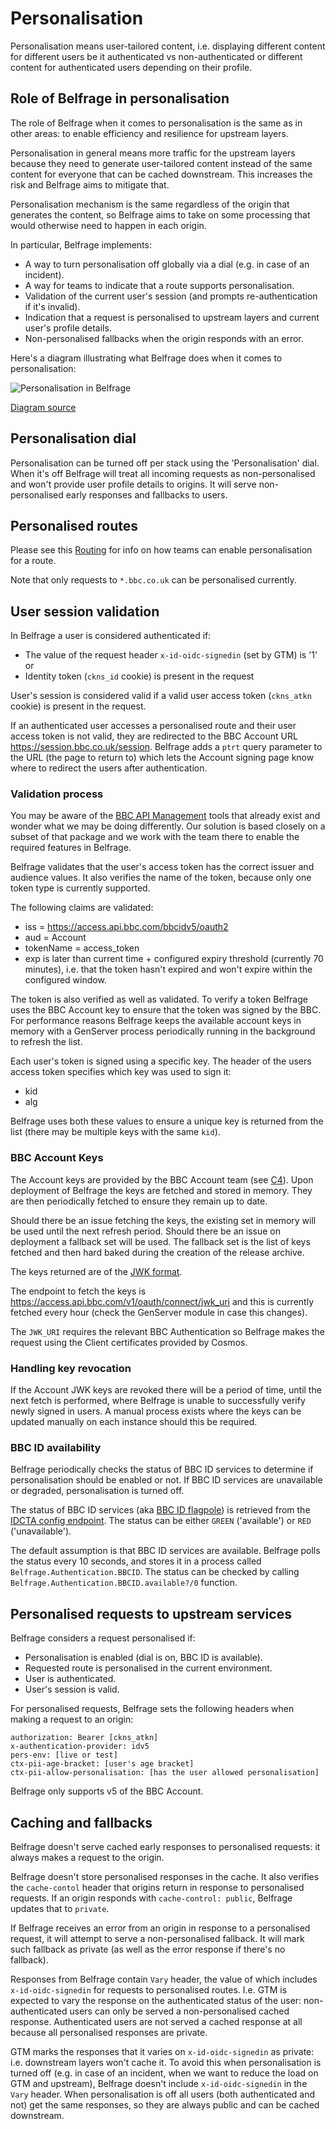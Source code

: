 # Personalisation

Personalisation means user-tailored content, i.e. displaying different content
for different users be it authenticated vs non-authenticated or different
content for authenticated users depending on their profile.

## Role of Belfrage in personalisation

The role of Belfrage when it comes to personalisation is the same as in other
areas: to enable efficiency and resilience for upstream layers.

Personalisation in general means more traffic for the upstream layers because
they need to generate user-tailored content instead of the same content for
everyone that can be cached downstream. This increases the risk and Belfrage
aims to mitigate that.

Personalisation mechanism is the same regardless of the origin that generates
the content, so Belfrage aims to take on some processing that would otherwise
need to happen in each origin.

In particular, Belfrage implements:

* A way to turn personalisation off globally via a dial (e.g. in case of an
  incident).
* A way for teams to indicate that a route supports personalisation.
* Validation of the current user's session (and prompts re-authentication if
  it's invalid).
* Indication that a request is personalised to upstream layers and current
  user's profile details.
* Non-personalised fallbacks when the origin responds with an error.

Here's a diagram illustrating what Belfrage does when it comes to
personalisation:

![Personalisation in Belfrage](../img/belfrage-personalisation.svg)

[Diagram source](../source/belfrage-personalisation.drawio)

## Personalisation dial

Personalisation can be turned off per stack using the 'Personalisation' dial.
When it's off Belfrage will treat all incoming requests as non-personalised and
won't provide user profile details to origins. It will serve non-personalised
early responses and fallbacks to users.

## Personalised routes

Please see this [Routing](routing/routing.md)
for info on how teams can enable personalisation for a route.

Note that only requests to `*.bbc.co.uk` can be personalised currently.

## User session validation

In Belfrage a user is considered authenticated if:

* The value of the request header `x-id-oidc-signedin` (set by GTM) is '1' or
* Identity token (`ckns_id` cookie) is present in the request

User's session is considered valid if a valid user access token (`ckns_atkn`
cookie) is present in the request.

If an authenticated user accesses a personalised route and their user access
token is not valid, they are redirected to the BBC Account URL
https://session.bbc.co.uk/session. Belfrage adds a `ptrt` query parameter to
the URL (the page to return to) which lets the Account signing page know where
to redirect the users after authentication.

### Validation process

You may be aware of the [BBC API
Management](https://github.com/bbc/api-management/wiki) tools that already
exist and wonder what we may be doing differently. Our solution is based
closely on a subset of that package and we work with the team there to enable
the required features in Belfrage.

Belfrage validates that the user's access token has the correct issuer and
audience values. It also verifies the name of the token, because only one token
type is currently supported.

The following claims are validated:

* iss = https://access.api.bbc.com/bbcidv5/oauth2
* aud = Account
* tokenName = access_token
* exp is later than current time + configured expiry threshold (currently 70
  minutes), i.e. that the token hasn't expired and won't expire within the
  configured window.

The token is also verified as well as validated. To verify a token Belfrage
uses the BBC Account key to ensure that the token was signed by the BBC. For
performance reasons Belfrage keeps the available account keys in memory with a
GenServer process periodically running in the background to refresh the list.

Each user's token is signed using a specific key. The header of the users
access token specifies which key was used to sign it:

* kid
* alg

Belfrage uses both these values to ensure a unique key is returned from the list
(there may be multiple keys with the same `kid`).

### BBC Account Keys

The Account keys are provided by the BBC Account team (see
[C4](docs/architecture.md#level-2-container-diagrams)). Upon deployment of
Belfrage the keys are fetched and stored in memory. They are then periodically
fetched to ensure they remain up to date.

Should there be an issue fetching the keys, the existing set in memory will be
used until the next refresh period. Should there be an issue on deployment a
fallback set will be used. The fallback set is the list of keys fetched and
then hard baked during the creation of the release archive.

The keys returned are of the [JWK format](https://tools.ietf.org/html/rfc7517).

The endpoint to fetch the keys is
https://access.api.bbc.com/v1/oauth/connect/jwk_uri and this is currently
fetched every hour (check the GenServer module in case this changes).

The `JWK_URI` requires the relevant BBC Authentication so Belfrage makes the
request using the Client certificates provided by Cosmos.

### Handling key revocation

If the Account JWK keys are revoked there will be a period of time, until the
next fetch is performed, where Belfrage is unable to successfully verify newly
signed in users. A manual process exists where the keys can be updated manually
on each instance should this be required.

### BBC ID availability

Belfrage periodically checks the status of BBC ID services to determine if
personalisation should be enabled or not. If BBC ID services are unavailable or
degraded, personalisation is turned off.

The status of BBC ID services (aka [BBC ID
flagpole](https://confluence.dev.bbc.co.uk/pages/viewpage.action?pageId=135467558))
is retrieved from the [IDCTA config
endpoint](https://confluence.dev.bbc.co.uk/display/BBCAccount/FE+-+BBC+IDCTA+config).
The status can be either `GREEN` ('available') or `RED` ('unavailable').

The default assumption is that BBC ID services are available. Belfrage polls
the status every 10 seconds, and stores it in a process called
`Belfrage.Authentication.BBCID`. The status can be checked by calling
`Belfrage.Authentication.BBCID.available?/0` function.

## Personalised requests to upstream services

Belfrage considers a request personalised if:

* Personalisation is enabled (dial is on, BBC ID is available).
* Requested route is personalised in the current environment.
* User is authenticated.
* User's session is valid.

For personalised requests, Belfrage sets the following headers when making a
request to an origin:

```
authorization: Bearer [ckns_atkn]
x-authentication-provider: idv5
pers-env: [live or test]
ctx-pii-age-bracket: [user's age bracket]
ctx-pii-allow-personalisation: [has the user allowed personalisation]
```

Belfrage only supports v5 of the BBC Account.

## Caching and fallbacks

Belfrage doesn't serve cached early responses to personalised requests: it
always makes a request to the origin.

Belfrage doesn't store personalised responses in the cache. It also verifies
the `cache-contol` header that origins return in response to personalised
requests. If an origin responds with `cache-control: public`, Belfrage updates
that to `private`.

If Belfrage receives an error from an origin in response to a personalised
request, it will attempt to serve a non-personalised fallback. It will mark
such fallback as private (as well as the error response if there's no
fallback).

Responses from Belfrage contain `Vary` header, the value of which includes
`x-id-oidc-signedin` for requests to personalised routes. I.e. GTM is expected
to vary the response on the authenticated status of the user: non-authenticated
users can only be served a non-personalised cached response. Authenticated
users are not served a cached response at all because all personalised
responses are private.

GTM marks the responses that it varies on `x-id-oidc-signedin` as private: i.e.
downstream layers won't cache it. To avoid this when personalisation is turned
off (e.g. in case of an incident, when we want to reduce the load on GTM and
upstream), Belfrage doesn't include `x-id-oidc-signedin` in the `Vary` header.
When personalisation is off all users (both authenticated and not) get the same
responses, so they are always public and can be cached downstream.
